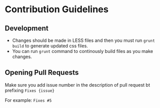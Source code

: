 # Contribution Guidelines

## Development
- Changes should be made in LESS files and then you must run `grunt build` to generate updated css files.
- You can run `grunt` command to continously build files as you make changes.



## Opening Pull Requests
Make sure you add issue number in the description of pull request bt prefixing `Fixes {issue}`

For example:
`Fixes #5`
